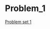 # Problem_1


[Problem set 1](https://colab.research.google.com/drive/1RNyt0EQ6Q8Zo4met36JjMTxuZRVrrnmN?usp=sharing)
